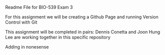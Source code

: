 Readme File for BIO-539 Exam 3

For this assignment we will be creating a Github Page and running Version Control with Git

This assignment will be completed in pairs:
	Dennis Conetta and Joon Hung Lee are working together in this specific repository 
	
Adding in nonesense 